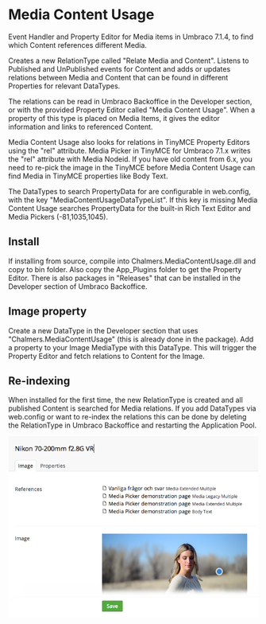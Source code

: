 Media Content Usage
===================

Event Handler and Property Editor for Media items in Umbraco 7.1.4, to find which Content references different Media.

Creates a new RelationType called "Relate Media and Content". Listens to Published and UnPublished events for Content and adds or updates relations between Media and Content that can be found in different Properties for relevant DataTypes.

The relations can be read in Umbraco Backoffice in the Developer section, or with the provided Property Editor called "Media Content Usage". When a property of this type is placed on Media Items, it gives the editor information and links to referenced Content.

Media Content Usage also looks for relations in TinyMCE Property Editors using the "rel" attribute. Media Picker in TinyMCE for Umbraco 7.1.x writes the "rel" attribute with Media Nodeid. If you have old content from 6.x, you need to re-pick the image in the TinyMCE before Media Content Usage can find Media in TinyMCE properties like Body Text.

The DataTypes to search PropertyData for are configurable in web.config, with the key "MediaContentUsageDataTypeList". If this key is missing Media Content Usage searches PropertyData for the built-in Rich Text Editor and Media Pickers (-81,1035,1045).


Install
-------

If installing from source, compile into Chalmers.MediaContentUsage.dll and copy to bin folder. Also copy the App_Plugins folder to get the Property Editor. There is also packages in "Releases" that can be installed in the Developer section of Umbraco Backoffice.


Image property
--------------

Create a new DataType in the Developer section that uses "Chalmers.MediaContentUsage" (this is already done in the package). Add a property to your Image MediaType with this DataType. This will trigger the Property Editor and fetch relations to Content for the Image.


Re-indexing
-----------

When installed for the first time, the new RelationType is created and all published Content is searched for Media relations. If you add DataTypes via web.config or want to re-index the relations this can be done by deleting the RelationType in Umbraco Backoffice and restarting the Application Pool.


![alt text](https://raw.githubusercontent.com/rolfis/MediaContentUsage/master/MediaContentUsage.png)
